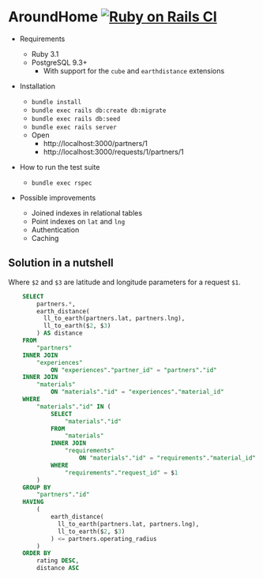 # AroundHome [![Ruby on Rails CI](https://github.com/oleander/ah/actions/workflows/rubyonrails.yml/badge.svg)](https://github.com/oleander/ah/actions/workflows/rubyonrails.yml)

* Requirements
  * Ruby 3.1
  * PostgreSQL 9.3+
    * With support for the `cube` and `earthdistance` extensions

* Installation
  * `bundle install`
  * `bundle exec rails db:create db:migrate`
  * `bundle exec rails db:seed`
  * `bundle exec rails server`
  * Open
    * http://localhost:3000/partners/1
    * http://localhost:3000/requests/1/partners/1

* How to run the test suite
  * `bundle exec rspec`

* Possible improvements
  * Joined indexes in relational tables
  * Point indexes on `lat` and `lng`
  * Authentication
  * Caching

## Solution in a nutshell

Where `$2` and `$3` are latitude and longitude parameters for a request `$1`.

``` sql
    SELECT
        partners.*,
        earth_distance(
          ll_to_earth(partners.lat, partners.lng),
          ll_to_earth($2, $3)
        ) AS distance
    FROM
        "partners"
    INNER JOIN
        "experiences"
            ON "experiences"."partner_id" = "partners"."id"
    INNER JOIN
        "materials"
            ON "materials"."id" = "experiences"."material_id"
    WHERE
        "materials"."id" IN (
            SELECT
                "materials"."id"
            FROM
                "materials"
            INNER JOIN
                "requirements"
                    ON "materials"."id" = "requirements"."material_id"
            WHERE
                "requirements"."request_id" = $1
        )
    GROUP BY
        "partners"."id"
    HAVING
        (
            earth_distance(
              ll_to_earth(partners.lat, partners.lng),
              ll_to_earth($2, $3)
            ) <= partners.operating_radius
        )
    ORDER BY
        rating DESC,
        distance ASC
```

